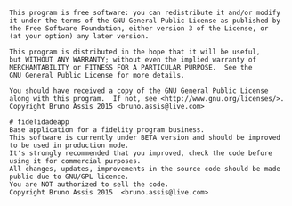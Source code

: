 
    This program is free software: you can redistribute it and/or modify
    it under the terms of the GNU General Public License as published by
    the Free Software Foundation, either version 3 of the License, or
    (at your option) any later version.

    This program is distributed in the hope that it will be useful,
    but WITHOUT ANY WARRANTY; without even the implied warranty of
    MERCHANTABILITY or FITNESS FOR A PARTICULAR PURPOSE.  See the
    GNU General Public License for more details.

    You should have received a copy of the GNU General Public License
    along with this program.  If not, see <http://www.gnu.org/licenses/>.
    Copyright Bruno Assis 2015 <bruno.assis@live.com>
    
    # fidelidadeapp
    Base application for a fidelity program business.
    This software is currently under BETA version and should be improved to be used in production mode.
    It's strongly recommended that you improved, check the code before using it for commercial purposes.
    All changes, updates, improvements in the source code should be made public due to GNU/GPL licence.
    You are NOT authorized to sell the code.
    Copyright Bruno Assis 2015  <bruno.assis@live.com> 

